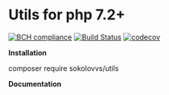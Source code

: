 # Utils for php  7.2+

[![BCH compliance](https://bettercodehub.com/edge/badge/sokolovvs/Utils?branch=master)](https://bettercodehub.com/)
[![Build Status](https://travis-ci.org/sokolovvs/Utils.svg?branch=master)](https://travis-ci.org/sokolovvs/Utils)
[![codecov](https://codecov.io/gh/sokolovvs/Utils/branch/master/graph/badge.svg)](https://codecov.io/gh/sokolovvs/Utils)

**Installation**

composer require sokolovvs/utils

**Documentation**
